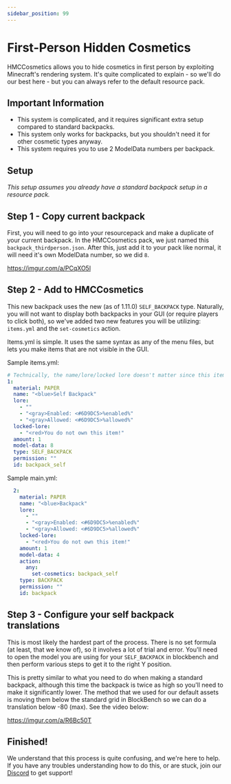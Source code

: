 ```yaml
---
sidebar_position: 99
---
```


# First-Person Hidden Cosmetics

HMCCosmetics allows you to hide cosmetics in first person by exploiting Minecraft's rendering system. It's quite complicated to explain - so we'll do our best here - but you can always refer to the default resource pack.

## Important Information

- This system is complicated, and it requires significant extra setup compared to standard backpacks.
- This system only works for backpacks, but you shouldn't need it for other cosmetic types anyway.
- This system requires you to use 2 ModelData numbers per backpack.

## Setup

*This setup assumes you already have a standard backpack setup in a resource pack.*

## Step 1 - Copy current backpack

First, you will need to go into your resourcepack and make a duplicate of your current backpack. In the HMCCosmetics pack, we just named this `backpack_thirdperson.json`. After this, just add it to your pack like normal, it will need it's own ModelData number, so we did `8`.

https://imgur.com/a/PCqXO5l

## Step 2 - Add to HMCCosmetics

This new backpack uses the new (as of 1.11.0) `SELF_BACKPACK` type. Naturally, you will not want to display both backpacks in your GUI (or require players to click both), so we've added two new features you will be utilizing: `items.yml` and the `set-cosmetics` action.

Items.yml is simple. It uses the same syntax as any of the menu files, but lets you make items that are not visible in the GUI.

Sample items.yml:

```yaml
# Technically, the name/lore/locked lore doesn't matter since this item won't be visible in the GUI.
1:
  material: PAPER
  name: "<blue>Self Backpack"
  lore:
    - ""
    - "<gray>Enabled: <#6D9DC5>%enabled%"
    - "<gray>Allowed: <#6D9DC5>%allowed%"
  locked-lore:
    - "<red>You do not own this item!"
  amount: 1
  model-data: 8
  type: SELF_BACKPACK
  permission: ""
  id: backpack_self
```

Sample main.yml:

```yaml
  2:
    material: PAPER
    name: "<blue>Backpack"
    lore:
      - ""
      - "<gray>Enabled: <#6D9DC5>%enabled%"
      - "<gray>Allowed: <#6D9DC5>%allowed%"
    locked-lore:
      - "<red>You do not own this item!"
    amount: 1
    model-data: 4
    action:
      any:
        set-cosmetics: backpack_self
    type: BACKPACK
    permission: ""
    id: backpack
```

## Step 3 - Configure your self backpack translations

This is most likely the hardest part of the process. There is no set formula (at least, that we know of), so it involves a lot of trial and error.
You'll need to open the model you are using for your `SELF_BACKPACK` in blockbench and then perform various steps to get it to the right Y position. 

This is pretty similar to what you need to do when making a standard backpack, although this time the backpack is twice as high so you'll need to make it significantly lower. The method that we used for our default assets is moving them below the standard grid in BlockBench so we can do a translation below -80 (max). See the video below:

https://imgur.com/a/R6Bc50T

## Finished!

We understand that this process is quite confusing, and we're here to help. If you have any troubles understanding how to do this, or are stuck, join our [Discord](https://discord.gg/pcm8kWrdNt) to get support!
